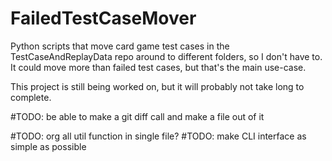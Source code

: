 # FailedTestCaseMover
Python scripts that move card game test cases in the TestCaseAndReplayData repo around to different folders, so I don't have to. It could move more than failed test cases, but that's the main use-case.

This project is still being worked on, but it will probably not take long to complete.

#TODO: be able to make a git diff call and make a file out of it

#TODO: org all util function in single file?
#TODO: make CLI interface as simple as possible